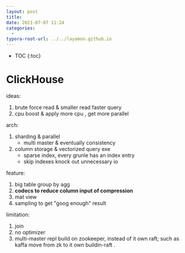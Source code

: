 ```yaml
---
layout: post
title: 
date: 2021-07-07 11:24
categories:
  -
typora-root-url: ../../layamon.github.io
---
```

* TOC
{:toc}
# ClickHouse

ideas:

1. brute force read & smaller read faster query
2. cpu boost & apply more cpu , get more parallel

arch:

1. sharding & parallel
   - multi master & eventually consistency
2. column storage & vectorized  query exe
   - sparse index, every grunle has an index entry
   - skip indexes knock out unnecessary io

feature:

1. big table group by agg
2. **codecs to reduce column input of compression**
3. mat view
4. sampling to get "goog enough" result

limitation:

1. join
2. no optimizer
3. multi-master repl build on zookeeper, instead of it own raft; such as kaffa move from zk to it own buildin-raft .


